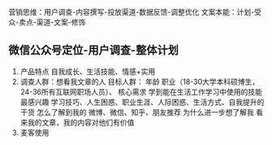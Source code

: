 营销思维：用户调查-内容撰写-投放渠道-数据反馈-调整优化
文案本能：计划-受众-卖点-渠道-文案-修饰

## 微信公众号定位-用户调查-整体计划

1. 产品特点 自我成长、生活技能、情感+实用
2. 调查人群：想看我文章的人
目标人群：
年龄
职业（18-30大学本科硕博生，24-36所有互联网职场人员）、
核心需求 学到能在生活工作学习中使用的技能
最感兴趣 学习技巧、人生困惑、职业生涯、人际困惑、生活方式、自我提升的干货
怎么了解到我的 微博、微信、知乎、朋友推荐
为什么进一步想了解我 看来我的文章，我的内容对他们有价值
3. 麦客使用
